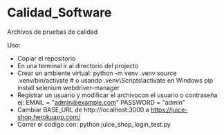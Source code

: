 # Calidad_Software
Archivos de pruebas de calidad

Uso:
- Copiar el repositorio
- En una terminal ir al directorio del projecto
- Crear un ambiente virtual: 
python -m venv .venv
source .venv/bin/activate      # o usando .venv\Scripts\activate en Windows
pip install selenium webdriver-manager
- Registrar un usuario y modificar el archivocon el usuario o contraseña ej:
EMAIL = "admin@example.com"
PASSWORD = "admin"
- Cambiar BASE_URL de http://localhost:3000 a https://juice-shop.herokuapp.com/
- Correr el codigo con: python juice_shop_login_test.py
